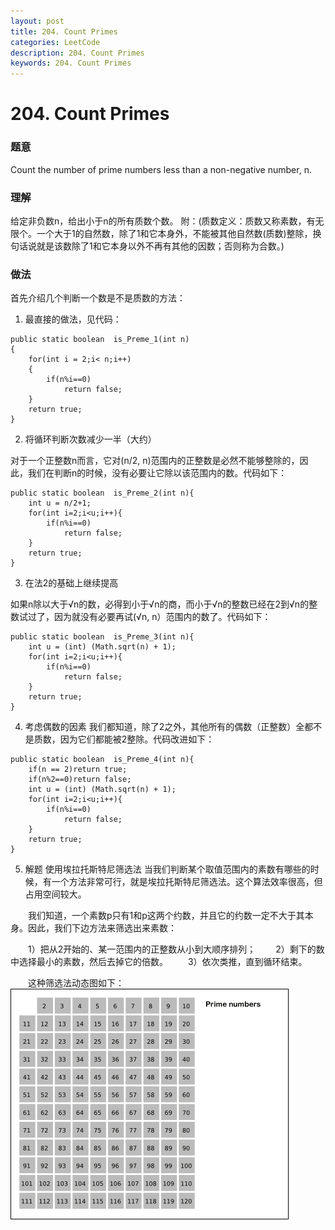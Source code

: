 ```yaml
---
layout: post
title: 204. Count Primes
categories: LeetCode
description: 204. Count Primes
keywords: 204. Count Primes
---
```

# 204. Count Primes

### 题意
Count the number of prime numbers less than a non-negative number, n.

### 理解
给定非负数n，给出小于n的所有质数个数。
附：(质数定义：质数又称素数，有无限个。一个大于1的自然数，除了1和它本身外，不能被其他自然数(质数)整除，换句话说就是该数除了1和它本身以外不再有其他的因数；否则称为合数。)

### 做法
首先介绍几个判断一个数是不是质数的方法：

1. 最直接的做法，见代码：
```
public static boolean  is_Preme_1(int n)
{
    for(int i = 2;i< n;i++)
    {
        if(n%i==0)
            return false;
    }
    return true;
}
```

2. 将循环判断次数减少一半（大约）

对于一个正整数n而言，它对(n/2, n)范围内的正整数是必然不能够整除的，因此，我们在判断n的时候，没有必要让它除以该范围内的数。代码如下：

```
public static boolean  is_Preme_2(int n){
    int u = n/2+1;
    for(int i=2;i<u;i++){
        if(n%i==0)
            return false;
    }
    return true;
}
```

3. 在法2的基础上继续提高

如果n除以大于√n的数，必得到小于√n的商，而小于√n的整数已经在2到√n的整数试过了，因为就没有必要再试(√n, n）范围内的数了。代码如下：

```
public static boolean  is_Preme_3(int n){
    int u = (int) (Math.sqrt(n) + 1);
    for(int i=2;i<u;i++){
        if(n%i==0)
            return false;
    }
    return true;
}
```

4. 考虑偶数的因素
我们都知道，除了2之外，其他所有的偶数（正整数）全都不是质数，因为它们都能被2整除。代码改进如下：
```
public static boolean  is_Preme_4(int n){
    if(n == 2)return true;
    if(n%2==0)return false;
    int u = (int) (Math.sqrt(n) + 1);
    for(int i=2;i<u;i++){
        if(n%i==0)
            return false;
    }
    return true;
}
```

5. 解题
使用埃拉托斯特尼筛选法
当我们判断某个取值范围内的素数有哪些的时候，有一个方法非常可行，就是埃拉托斯特尼筛选法。这个算法效率很高，但占用空间较大。

　　我们知道，一个素数p只有1和p这两个约数，并且它的约数一定不大于其本身。因此，我们下边方法来筛选出来素数：

　　1）把从2开始的、某一范围内的正整数从小到大顺序排列；
　　2）剩下的数中选择最小的素数，然后去掉它的倍数。
　　3）依次类推，直到循环结束。

　　这种筛选法动态图如下：
![](/images/posts/competition/prime.gif)
